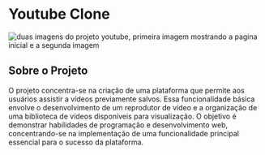 # Youtube Clone

<img src=https://github.com/Thoomas806/Youtube-clone/blob/main/imagens/Blank%202%20Grids%20Collage.png alt="duas imagens do projeto youtube, primeira imagem mostrando a pagina inicial e a segunda imagem">

## Sobre o Projeto

O projeto concentra-se na criação de uma plataforma que permite aos usuários assistir a vídeos previamente salvos. Essa funcionalidade básica envolve o desenvolvimento de um reprodutor de vídeo e a organização de uma biblioteca de vídeos disponíveis para visualização. O objetivo é demonstrar habilidades de programação e desenvolvimento web, concentrando-se na implementação de uma funcionalidade principal essencial para o sucesso da plataforma.
